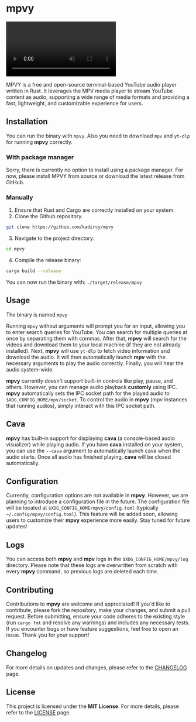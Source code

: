 # mpvy

<video controls>
  <source src="https://files.catbox.moe/16ry1z.mp4" type="video/mp4">
</video>

MPVY is a free and open-source terminal-based YouTube audio player written in Rust. It leverages the MPV media player to stream YouTube content as audio, supporting a wide range of media formats and providing a fast, lightweight, and customizable experience for users.

## Installation

You can run the binary with `mpvy`.
Also you need to download `mpv` and `yt-dlp` for running **mpvy** correctly.

### With package manager

Sorry, there is currently no option to install using a package manager. For now, please install MPVY from source or download the latest release from GitHub.

### Manually

1. Ensure that Rust and Cargo are correctly installed on your system.
2. Clone the Github repository.
```bash
git clone https://github.com/kadircy/mpvy
```
3. Navigate to the project directory:
```bash
cd mpvy
```
4. Compile the release binary:
```bash
cargo build --release
```

You can now run the binary with: `./target/release/mpvy`

## Usage
The binary is named `mpvy`

Running `mpvy` without arguments will prompt you for an input, allowing you to enter search queries for YouTube. You can search for multiple queries at once by separating them with commas. After that, **mpvy** will search for the videos and download them to your local machine (if they are not already installed). Next, **mpvy** will use `yt-dlp` to fetch video information and download the audio. It will then automatically launch **mpv** with the necessary arguments to play the audio correctly. Finally, you will hear the audio system-wide.

**mpvy** currently doesn't support built-in controls like play, pause, and others. However, you can manage audio playback **customly** using IPC. **mpvy** automatically sets the IPC socket path for the played audio to `$XDG_CONFIG_HOME/mpv/socket`. To control the audio in **mpvy** (mpv instances that running audios), simply interact with this IPC socket path.

## Cava
**mpvy** has built-in support for displaying **cava** (a console-based audio visualizer) while playing audio. If you have **cava** installed on your system, you can use the `--cava` argument to automatically launch cava when the audio starts. Once all audio has finished playing, **cava** will be closed automatically.

## Configuration
Currently, configuration options are not available in **mpvy**. However, we are planning to introduce a configuration file in the future. The configuration file will be located at `$XDG_CONFIG_HOME/mpvy/config.toml` (typically `~/.config/mpvy/config.toml`). This feature will be added soon, allowing users to customize their **mpvy** experience more easily. Stay tuned for future updates!

## Logs
You can access both **mpvy** and **mpv** logs in the `$XDG_CONFIG_HOME/mpvy/log` directory. Please note that these logs are overwritten from scratch with every **mpvy** command, so previous logs are deleted each time.

## Contributing

Contributions to **mpvy** are welcome and appreciated! If you'd like to contribute, please fork the repository, make your changes, and submit a pull request. Before submitting, ensure your code adheres to the existing style (run `cargo fmt` and resolve any warnings) and includes any necessary tests. If you encounter bugs or have feature suggestions, feel free to open an issue. Thank you for your support!

## Changelog
For more details on updates and changes, please refer to the [CHANGELOG](./CHANGELOG.md) page.

## License
This project is licensed under the **MIT License**. For more details, please refer to the [LICENSE](./LICENSE) page.

